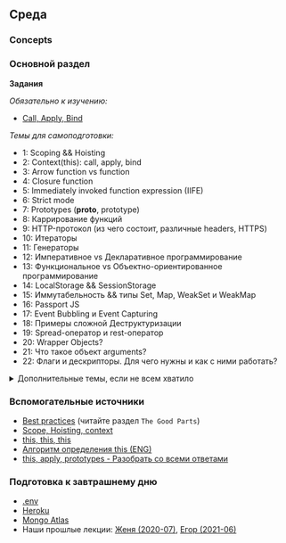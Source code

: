 ## Среда


### Concepts

### Основной раздел

**Задания**

*Обязательно к изучению:*
- [Call, Apply, Bind](https://www.codingame.com/playgrounds/9799/learn-solve-call-apply-and-bind-methods-in-javascript)


*Темы для самоподготовки:*
- 1: Scoping && Hoisting
- 2: Context(this): call, apply, bind
- 3: Arrow function vs function
- 4: Closure function
- 5: Immediately invoked function expression (IIFE)
- 6: Strict mode
- 7: Prototypes (__proto__, prototype)
- 8: Каррирование функций 
- 9: HTTP-протокол (из чего состоит, различные headers, HTTPS)
- 10: Итераторы
- 11: Генераторы
- 12: Императивное vs Декларативное программирование
- 13: Функциональное vs Объектно-ориентированное программирование
- 14: LocalStorage && SessionStorage
- 15: Иммутабельность && типы Set, Map, WeakSet и WeakMap
- 16: Passport JS
- 17: Event Bubbling и Event Capturing
- 18: Примеры сложной Деструктуризации
- 19: Spread-оператор и rest-оператор
- 20: Wrapper Objects?
- 21: Что такое объект arguments?
- 22: Флаги и дескрипторы. Для чего нужны и как с ними работать?

<details>
  <summary>Дополнительные темы, если не всем хватило</summary>
  
    - 23: Referential transparency and pure functions
    - 24: RxJS
    - 25: Как читать официальную спецификацию ECMAScript на примере цикла for
    - 26: Монады в JS
    - 27: Node.JS Streams
    - 28: Node.JS C++ Addons
    - 29: Node.JS EventEmitter
    - 30: Node.JS Worker Threads
   
</details>


### Вспомогательные источники

- [Best practices](https://jstherightway.org/) (читайте раздел `The Good Parts`)
- [Scope, Hoisting, context](https://www.sitepoint.com/5-typical-javascript-interview-exercises/)
- [this, this, this](https://www.sitepoint.com/mastering-javascripts-this-keyword/)
- [Алгоритм определения this (ENG)](https://dmitripavlutin.com/javascript-this-algorithm/)
- [this, apply, prototypes - Разобрать со всеми ответами](https://stackoverflow.com/questions/16226751/what-is-a-best-practice-for-ensuring-this-context-in-javascript)

### Подготовка к завтрашнему дню

* [.env](https://github.com/motdotla/dotenv)
* [Heroku](https://devcenter.heroku.com/articles/getting-started-with-nodejs)
* [Mongo Atlas](https://docs.atlas.mongodb.com/getting-started/)
* Наши прошлые лекции: [Женя (2020-07)](https://www.youtube.com/watch?v=hPrJuJdkCAI&list=PL8NGcSL3ZP-8ZNwxAE8gkKSMEHyy6oD0P&index=8&t=0s), [Егор (2021-06)](https://www.youtube.com/watch?v=glB_fi_Dl8c)

